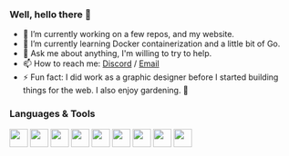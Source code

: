 ### Well, hello there 👋

- 🔭 I’m currently working on a few repos, and my website.
- 🌱 I’m currently learning Docker containerization and a little bit of Go.
- 💬 Ask me about anything, I'm willing to try to help.
- 📫 How to reach me: [Discord] / [Email]
- ⚡ Fun fact: I did work as a graphic designer before I started building things for the
  web. I also enjoy gardening. 🌱

### Languages & Tools
<img height="32" width="32" src="https://cdn.jsdelivr.net/npm/simple-icons@v3/icons/linux.svg" /> 
<img height="32" width="32" src="https://cdn.jsdelivr.net/npm/simple-icons@v3/icons/gnubash.svg" />
<img height="32" width="32" src="https://cdn.jsdelivr.net/npm/simple-icons@v3/icons/neovim.svg" />
<img height="32" width="32" src="https://cdn.jsdelivr.net/npm/simple-icons@v3/icons/html5.svg" />
<img height="32" width="32" src="https://cdn.jsdelivr.net/npm/simple-icons@v3/icons/sass.svg" />
<img height="32" width="32" src="https://cdn.jsdelivr.net/npm/simple-icons@v3/icons/css3.svg" />
<img height="32" width="32" src="https://cdn.jsdelivr.net/npm/simple-icons@v3/icons/python.svg" />
<img height="32" width="32" src="https://cdn.jsdelivr.net/npm/simple-icons@v3/icons/javascript.svg" />
<img height="32" width="32"
src="https://cdn.jsdelivr.net/npm/simple-icons@v3/icons/homeassistant.svg" />


[Discord]:https://discord.com/invite/8XxMrAg
[Email]:mailto:derekjtata@gmail.com
